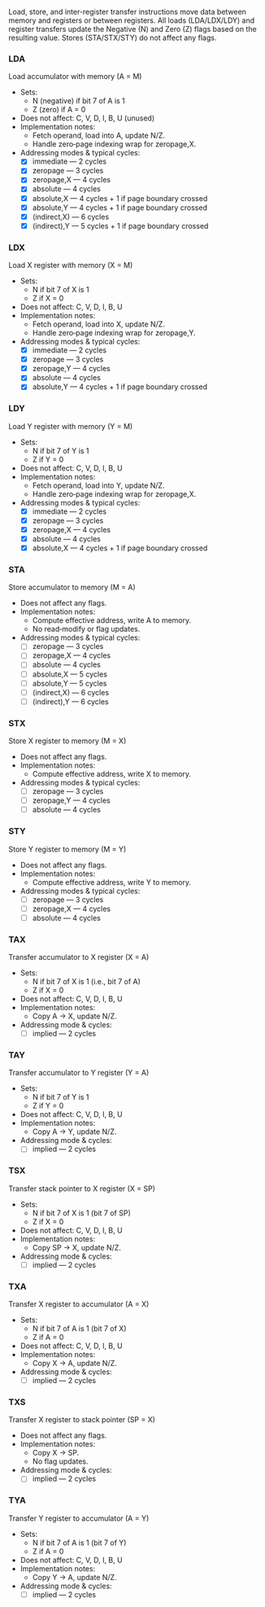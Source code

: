 Load, store, and inter-register transfer instructions move data between memory and registers or between registers. All loads (LDA/LDX/LDY) and register transfers update the Negative (N) and Zero (Z) flags based on the resulting value. Stores (STA/STX/STY) do not affect any flags.

### LDA  
Load accumulator with memory (A = M)  
- Sets:  
  - N (negative) if bit 7 of A is 1  
  - Z (zero) if A = 0  
- Does not affect: C, V, D, I, B, U (unused)  
- Implementation notes:  
  - Fetch operand, load into A, update N/Z.  
  - Handle zero‐page indexing wrap for zeropage,X.  
- Addressing modes & typical cycles:  
  - [x] immediate — 2 cycles  
  - [x] zeropage — 3 cycles  
  - [x] zeropage,X — 4 cycles  
  - [x] absolute — 4 cycles  
  - [x] absolute,X — 4 cycles + 1 if page boundary crossed  
  - [x] absolute,Y — 4 cycles + 1 if page boundary crossed  
  - [x] (indirect,X) — 6 cycles  
  - [x] (indirect),Y — 5 cycles + 1 if page boundary crossed  

### LDX  
Load X register with memory (X = M)  
- Sets:  
  - N if bit 7 of X is 1  
  - Z if X = 0  
- Does not affect: C, V, D, I, B, U  
- Implementation notes:  
  - Fetch operand, load into X, update N/Z.  
  - Handle zero‐page indexing wrap for zeropage,Y.  
- Addressing modes & typical cycles:  
  - [x] immediate — 2 cycles  
  - [x] zeropage — 3 cycles  
  - [x] zeropage,Y — 4 cycles  
  - [x] absolute — 4 cycles  
  - [x] absolute,Y — 4 cycles + 1 if page boundary crossed  

### LDY  
Load Y register with memory (Y = M)  
- Sets:  
  - N if bit 7 of Y is 1  
  - Z if Y = 0  
- Does not affect: C, V, D, I, B, U  
- Implementation notes:  
  - Fetch operand, load into Y, update N/Z.  
  - Handle zero‐page indexing wrap for zeropage,X.  
- Addressing modes & typical cycles:  
  - [x] immediate — 2 cycles  
  - [x] zeropage — 3 cycles  
  - [x] zeropage,X — 4 cycles  
  - [x] absolute — 4 cycles  
  - [x] absolute,X — 4 cycles + 1 if page boundary crossed  

### STA  
Store accumulator to memory (M = A)  
- Does not affect any flags.  
- Implementation notes:  
  - Compute effective address, write A to memory.  
  - No read‐modify or flag updates.  
- Addressing modes & typical cycles:  
  - [ ] zeropage — 3 cycles  
  - [ ] zeropage,X — 4 cycles  
  - [ ] absolute — 4 cycles  
  - [ ] absolute,X — 5 cycles  
  - [ ] absolute,Y — 5 cycles  
  - [ ] (indirect,X) — 6 cycles  
  - [ ] (indirect),Y — 6 cycles  

### STX  
Store X register to memory (M = X)  
- Does not affect any flags.  
- Implementation notes:  
  - Compute effective address, write X to memory.  
- Addressing modes & typical cycles:  
  - [ ] zeropage — 3 cycles  
  - [ ] zeropage,Y — 4 cycles  
  - [ ] absolute — 4 cycles  

### STY  
Store Y register to memory (M = Y)  
- Does not affect any flags.  
- Implementation notes:  
  - Compute effective address, write Y to memory.  
- Addressing modes & typical cycles:  
  - [ ] zeropage — 3 cycles  
  - [ ] zeropage,X — 4 cycles  
  - [ ] absolute — 4 cycles  

### TAX  
Transfer accumulator to X register (X = A)  
- Sets:  
  - N if bit 7 of X is 1 (i.e., bit 7 of A)  
  - Z if X = 0  
- Does not affect: C, V, D, I, B, U  
- Implementation notes:  
  - Copy A → X, update N/Z.  
- Addressing mode & cycles:  
  - [ ] implied — 2 cycles  

### TAY  
Transfer accumulator to Y register (Y = A)  
- Sets:  
  - N if bit 7 of Y is 1  
  - Z if Y = 0  
- Does not affect: C, V, D, I, B, U  
- Implementation notes:  
  - Copy A → Y, update N/Z.  
- Addressing mode & cycles:  
  - [ ] implied — 2 cycles  

### TSX  
Transfer stack pointer to X register (X = SP)  
- Sets:  
  - N if bit 7 of X is 1 (bit 7 of SP)  
  - Z if X = 0  
- Does not affect: C, V, D, I, B, U  
- Implementation notes:  
  - Copy SP → X, update N/Z.  
- Addressing mode & cycles:  
  - [ ] implied — 2 cycles  

### TXA  
Transfer X register to accumulator (A = X)  
- Sets:  
  - N if bit 7 of A is 1 (bit 7 of X)  
  - Z if A = 0  
- Does not affect: C, V, D, I, B, U  
- Implementation notes:  
  - Copy X → A, update N/Z.  
- Addressing mode & cycles:  
  - [ ] implied — 2 cycles  

### TXS  
Transfer X register to stack pointer (SP = X)  
- Does not affect any flags.  
- Implementation notes:  
  - Copy X → SP.  
  - No flag updates.  
- Addressing mode & cycles:  
  - [ ] implied — 2 cycles  

### TYA  
Transfer Y register to accumulator (A = Y)  
- Sets:  
  - N if bit 7 of A is 1 (bit 7 of Y)  
  - Z if A = 0  
- Does not affect: C, V, D, I, B, U  
- Implementation notes:  
  - Copy Y → A, update N/Z.  
- Addressing mode & cycles:  
  - [ ] implied — 2 cycles  
